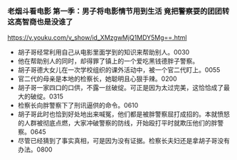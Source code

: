 ### 老烟斗看电影 第一季：男子将电影情节用到生活 竟把警察耍的团团转 这高智商也是没谁了
https://v.youku.com/v_show/id_XMzgwMjQ1MDY5Mg==.html
- 胡子哥经常利用自己从电影里面学到的知识来帮助别人。0030
- 他在帮助别人的同时，却得罪了镇上的一个爱吃黑钱德胖子警察。
- 胡子哥德大女儿在一次学校组织的课外活动中，被一个官二代盯上。0055
- 官二代的母亲是本地的检察长，她聪明且心狠手辣。0200
- 胡子哥一家四口的口供，不露一丝破绽。可正是因为太过完美，这恰恰成了最大的破绽。0315
- 检察长向胖警察下了刑讯逼供的命令。0610
- 胡子哥此时也恰到好处地出来喊冤，他们都是被胖警察屈打成招的。本就愤怒的人群被彻底点燃，大家冲破警察的防线，开始殴打平时就欺压他们的胖警察。0645
- 尽管已经猜到了事实真相，可是因为没有证据。检察长夫妇还是拿胡子哥没有办法。0800
